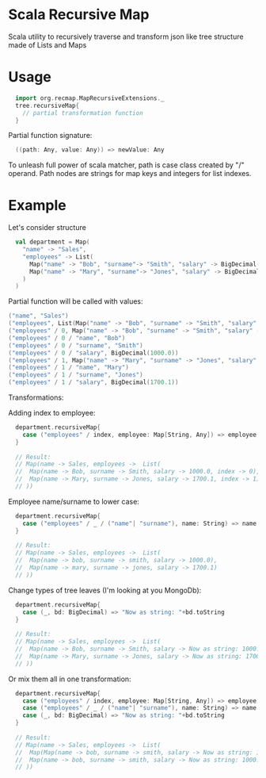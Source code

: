 # Scala Recursive Map
Scala utility to recursively traverse and transform json like tree structure made of Lists and Maps

# Usage

```scala
  import org.recmap.MapRecursiveExtensions._
  tree.recursiveMap{
    // partial transformation function
  }
```
Partial function signature: 

```scala
  ((path: Any, value: Any)) => newValue: Any
```

To unleash full power of scala matcher, path is case class created by "/" operand. Path nodes are strings for map keys and integers for list indexes.

# Example

Let's consider structure

```scala
  val department = Map(
    "name" -> "Sales",
    "employees" -> List(
      Map("name" -> "Bob", "surname"-> "Smith", "salary" -> BigDecimal(1000.00)),
      Map("name" -> "Mary", "surname"-> "Jones", "salary" -> BigDecimal(1700.10))
    )
  )
```

Partial function will be called with values:

```scala
("name", "Sales")
("employees", List(Map("name" -> "Bob", "surname" -> "Smith", "salary" -> BigDecimal(1000.0)), Map("name" -> "Mary", "surname" -> "Jones", "salary" -> BigDecimal(1700.1))))
("employees" / 0, Map("name" -> "Bob", "surname" -> "Smith", "salary" -> BigDecimal(1000.0)))
("employees" / 0 / "name", "Bob")
("employees" / 0 / "surname", "Smith")
("employees" / 0 / "salary", BigDecimal(1000.0))
("employees" / 1, Map("name" -> "Mary", "surname" -> "Jones", "salary" -> BigDecimal(1700.1)))
("employees" / 1 / "name", "Mary")
("employees" / 1 / "surname", "Jones")
("employees" / 1 / "salary", BigDecimal(1700.1))
```

Transformations:

Adding index to employee:

```scala
  department.recursiveMap{
    case ("employees" / index, employee: Map[String, Any]) => employee + ("index" -> index)
  }
  
  // Result: 
  // Map(name -> Sales, employees ->  List(
  //  Map(name -> Bob, surname -> Smith, salary -> 1000.0, index -> 0), 
  //  Map(name -> Mary, surname -> Jones, salary -> 1700.1, index -> 1)
  // ))
```

Employee name/surname to lower case:

```scala
  department.recursiveMap{
    case ("employees" / _ / ("name"| "surname"), name: String) => name.toLowerCase
  }
  
  // Result:
  // Map(name -> Sales, employees ->  List(
  //  Map(name -> bob, surname -> smith, salary -> 1000.0), 
  //  Map(name -> mary, surname -> jones, salary -> 1700.1)
  // ))
```

Change types of tree leaves (I'm looking at you MongoDb): 
```scala
  department.recursiveMap{
    case (_, bd: BigDecimal) => "Now as string: "+bd.toString
  }
  
  // Result:
  // Map(name -> Sales, employees ->  List(
  //  Map(name -> Bob, surname -> Smith, salary -> Now as string: 1000.0), 
  //  Map(name -> Mary, surname -> Jones, salary -> Now as string: 1700.1)
  // ))
```

Or mix them all in one transformation:
```scala
  department.recursiveMap{
    case ("employees" / index, employee: Map[String, Any]) => employee + ("index" -> index)
    case ("employees" / _ / ("name"| "surname"), name: String) => name.toLowerCase
    case (_, bd: BigDecimal) => "Now as string: "+bd.toString
  }
  
  // Result:
  // Map(name -> Sales, employees ->  List(
  //  Map(Map(name -> bob, surname -> smith, salary -> Now as string: 1000.0, index -> 0)), 
  //  Map(name -> bob, surname -> smith, salary -> Now as string: 1000.0, index -> 0)
  // ))  
  
```
